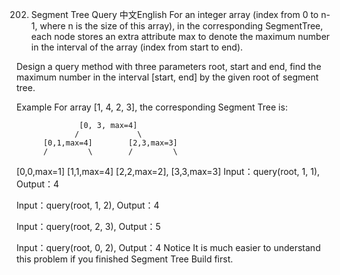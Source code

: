 202. Segment Tree Query
中文English
For an integer array (index from 0 to n-1, where n is the size of this array), in the corresponding SegmentTree, each node stores an extra attribute max to denote the maximum number in the interval of the array (index from start to end).

Design a query method with three parameters root, start and end, find the maximum number in the interval [start, end] by the given root of segment tree.

Example
For array [1, 4, 2, 3], the corresponding Segment Tree is:

                  [0, 3, max=4]
                 /             \
          [0,1,max=4]        [2,3,max=3]
          /         \        /         \
   [0,0,max=1] [1,1,max=4] [2,2,max=2], [3,3,max=3]
Input：query(root, 1, 1),  Output：4

Input：query(root, 1, 2),  Output：4

Input：query(root, 2, 3),  Output：5

Input：query(root, 0, 2),  Output：4
Notice
It is much easier to understand this problem if you finished Segment Tree Build first.

